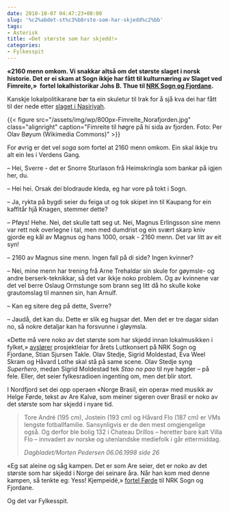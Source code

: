 ```yaml
---
date: 2010-10-07 04:47:23+00:00
slug: '%c2%abdet-st%c3%b8rste-som-har-skjedd%c2%bb'
tags: 
- Asterisk
title: «Det største som har skjedd!»
categories:
- Fylkesspit
---
```


**«2160 menn omkom. Vi snakkar altså om det største slaget i norsk historie. Det er ei skam at Sogn ikkje har fått til kulturnæring av Slaget ved Fimreite,»  fortel lokalhistorikar Johs B. Thue til [NRK Sogn og Fjordane](http://nrk.no/nyheter/distrikt/nrk_sogn_og_fjordane/1.7323241).**

Kanskje lokalpolitikarane bør ta ein skuletur til Irak for å sjå kva dei har fått til der nede etter [slaget i Nasiriyah](http://en.wikipedia.org/wiki/Battle_of_Nasiriyah).

<!--more-->

{{< figure src="/assets/img/wp/800px-Fimreite_Norafjorden.jpg" class="alignright" caption="Fimreite til høgre på hi sida av fjorden. Foto: Per Olav Bøyum (Wikimedia Commons)" >}}

For øvrig er det vel _soga_ som fortel at 2160 menn omkom. Ein skal ikkje tru alt ein les i Verdens Gang.

– Hei, Sverre - det er Snorre Sturlason frå Heimskringla som bankar på igjen her, du.

– Hei hei. Orsak dei blodraude kleda, eg har vore på tokt i Sogn.

– Ja, rykta på bygdi seier du feiga ut og tok skipet inn til Kaupang for ein kaffitår hjå Knagen, stemmer dette?

– Pføys! Hehe. Nei, det skulle tatt seg ut. Nei, Magnus Erlingsson sine menn var rett nok overlegne i tal, men med dumdrist og ein svært skarp kniv gjorde eg kål av Magnus og hans 1000, orsak - 2160 menn. Det var litt av eit syn!

– 2160 av Magnus sine menn. Ingen fall på di side? Ingen kvinner?

– Nei, mine menn har trening frå Arne Trehaldar sin skule for gøymsle- og andre berserk-teknikkar, så det var ikkje noko problem. Og av kvinnene var det vel berre Oslaug Ormstunge som brann seg litt då ho skulle koke grautomslag til mannen sin, han Arnulf.

– Kan eg sitere deg på dette, Sverre?

– Jaudå, det kan du. Dette er slik eg hugsar det. Men det er tre dagar sidan no, så nokre detaljar kan ha forsvunne i gløymsla.

«Dette må vere noko av det største som har skjedd innan lokalmusikken i fylket,» [avslører](http://nrk.no/nyheter/distrikt/nrk_sogn_og_fjordane/lutt/1.7321082) prosjektleiar for årets Luttkonsert på NRK Sogn og Fjordane, Stian Sjursen Takle. Olav Stedje, Sigrid Moldestad, Eva Weel Skram og Håvard Lothe skal stå på same scene. Olav Stedje syng _Superhero_, medan Sigrid Moldestad tek _Stao no pao_ til nye høgder – på fele. Eller, det seier fylkesradioen ingenting om, men det blir stort.

I Nordfjord set dei opp operaen «Norge Brasil, ein opera» med musikk av Helge Førde, tekst av Are Kalvø, som meiner sigeren over Brasil er noko av det største som har skjedd i nyare tid.


<blockquote>Tore André (195 cm), Jostein (193 cm) og Håvard Flo (187 cm) er VMs lengste fotballfamilie. Sansynligvis er de den mest omgjengelige også. Og derfor ble bolig 132 i Chateau Drillos – heretter bare kalt Villa Flo – innvadert av norske og utenlandske mediefolk i går ettermiddag.

_Dagbladet/Morten Pedersen 06.06.1998 side 26_</blockquote>


«Eg sat aleine og såg kampen. Det er som Are seier, det er noko av det største som har skjedd i Norge dei seinare åra. Når han kom med denne kampen, så tenkte eg: Yess! Kjempeidé,» [fortel Førde](http://nrk.no/nyheter/distrikt/nrk_sogn_og_fjordane/1.7300039) til NRK Sogn og Fjordane.

Og det var Fylkesspit.
